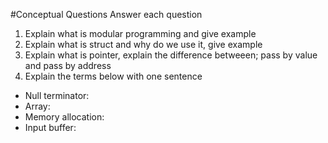 #Conceptual Questions
Answer each question

1) Explain what is modular programming and give example
2) Explain what is struct and why do we use it, give example
3) Explain what is pointer, explain the difference betweeen; pass by value and pass by address
4) Explain the terms below with one sentence<br>
* Null terminator:<br>
* Array: <br>
* Memory allocation:<br>
* Input buffer:<br>
